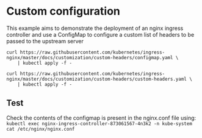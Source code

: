 # Custom configuration

This example aims to demonstrate the deployment of an nginx ingress controller and
use a ConfigMap to configure a custom list of headers to be passed to the upstream
server

```console
curl https://raw.githubusercontent.com/kubernetes/ingress-nginx/master/docs/customization/custom-headers/configmap.yaml \
    | kubectl apply -f -

curl https://raw.githubusercontent.com/kubernetes/ingress-nginx/master/docs/customization/custom-headers/custom-headers.yaml \
    | kubectl apply -f -

```

## Test

Check the contents of the configmap is present in the nginx.conf file using:
`kubectl exec nginx-ingress-controller-873061567-4n3k2 -n kube-system cat /etc/nginx/nginx.conf`
